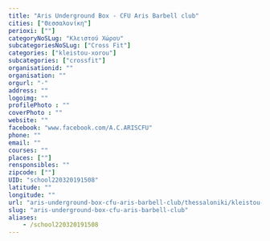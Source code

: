 ```yaml
---
title: "Aris Underground Box - CFU Aris Barbell club"
cities: ["Θεσσαλονίκη"]
perioxi: [""]
categoryNoSLug: "Κλειστού Χώρου"
subcategoriesNoSLug: ["Cross Fit"]
categories: ["kleistou-xorou"]
subcategories: ["crossfit"]
organisationid: ""
organisation: ""
orgurl: "-"
address: ""
logoimg: ""
profilePhoto : ""
coverPhoto : ""
website: ""
facebook: "www.facebook.com/A.C.ARISCFU"
phone: ""
email: ""
courses: ""
places: [""]
rensponsibles: ""
zipcode: [""]
UID: "school220320191508"
latitude: ""
longitude: ""
url: "aris-underground-box-cfu-aris-barbell-club/thessaloniki/kleistou-xorou/crossfit"
slug: "aris-underground-box-cfu-aris-barbell-club"
aliases:
    - /school220320191508
---
```






